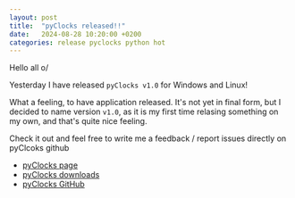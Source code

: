 ```yaml
---
layout: post
title:  "pyClocks released!!"
date:   2024-08-28 10:20:00 +0200
categories: release pyclocks python hot
---
```

Hello all o/

Yesterday I have released `pyClocks v1.0` for Windows and Linux!

What a feeling, to have application released.
It's not yet in final form, but I decided to name version `v1.0`, as it is my first time relasing something on my own, and that's quite nice feeling.

Check it out and feel free to write me a feedback / report issues directly on pyClcoks github

- [pyClocks page][pyclocks]
- [pyClocks downloads][pyclocksdown]
- [pyClocks GitHub][pyclocksgith]


[pyclocks]: https://milessic.github.io/pyClocks/
[pyclocksdown]: https://milessic.github.io/pyClocks/downloads
[pyclocksgith]: https://github.com/milessic/pyClocks
